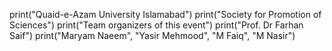 print("Quaid-e-Azam University Islamabad")
print("Society for Promotion of Sciences")
print("Team organizers of this event")
print("Prof. Dr Farhan Saif")
print("Maryam Naeem", "Yasir Mehmood", "M Faiq", "M Nasir")
